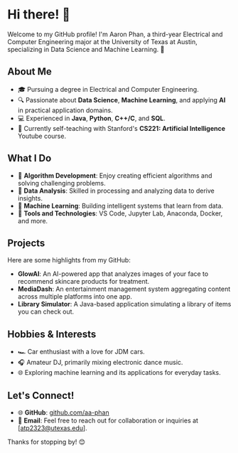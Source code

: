 # Hi there! 👋

Welcome to my GitHub profile! I'm Aaron Phan, a third-year Electrical and Computer Engineering major at the University of Texas at Austin, specializing in Data Science and Machine Learning. 🚀

## About Me

- 🎓 Pursuing a degree in Electrical and Computer Engineering.
- 🔍 Passionate about **Data Science**, **Machine Learning**, and applying **AI** in practical application domains.
- 💻 Experienced in **Java**, **Python**, **C++/C**, and **SQL**.
- 🌟 Currently self-teaching with Stanford's **CS221: Artificial Intelligence** Youtube course.

## What I Do

- 🧩 **Algorithm Development**: Enjoy creating efficient algorithms and solving challenging problems.
- 🔢 **Data Analysis**: Skilled in processing and analyzing data to derive insights.
- 🤖 **Machine Learning**: Building intelligent systems that learn from data.
- 🔧 **Tools and Technologies**: VS Code, Jupyter Lab, Anaconda, Docker, and more.

## Projects

Here are some highlights from my GitHub:

- **GlowAI**: An AI-powered app that analyzes images of your face to recommend skincare products for treatment.
- **MediaDash**: An entertainment management system aggregating content across multiple platforms into one app.
- **Library Simulator**: A Java-based application simulating a library of items you can check out.

## Hobbies & Interests

- 🏎️ Car enthusiast with a love for JDM cars.
- 🎧 Amateur DJ, primarily mixing electronic dance music.
- 🌐 Exploring machine learning and its applications for everyday tasks.

## Let's Connect!

- 🌐 **GitHub**: [github.com/aa-phan](https://github.com/aa-phan)
- 📧 **Email**: Feel free to reach out for collaboration or inquiries at [atp2323@utexas.edu].

Thanks for stopping by! 😊

